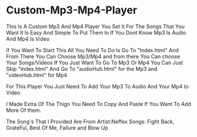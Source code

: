 # Custom-Mp3-Mp4-Player
This Is  A Custom Mp3 And Mp4 Player You Set It For The Songs That You Want It Is Easy And Simple To Put Them In
If You Dont Know Mp3 Is Audio And Mp4 Is Video

If You Want To Start This All You Need To Do Is Go To "Index.html" And From There You Can Choose Mp3/Mp4 and from there You Can choose Your Songs/Videos
If You Just Want To Go To Mp3 Or Mp4 You Can Just Skip "Index.html" And Go To "audioHub.html" for the Mp3 and "videoHub.html" for Mp4


For This Player You Just Need To Add Your Mp3 To Audio And Your Mp4 to Video

I Made Extra Of The Thign You Need To Copy And Paste If You Want To Add More Of them.

The Song's That I Provided Are From 
Artist:Neffex
Songs: Fight Back, GrateFul, Best Of Me, Failure and Blow Up
